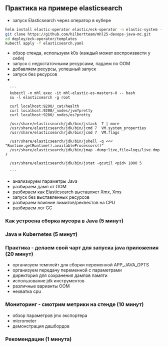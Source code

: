 ## Практика на примере elasticsearch
- запуск Elasticsearch через оператор в кубере 

```bash
helm install elastic-operator elastic/eck-operator -n elastic-system --create-namespace
git clone https://github.com/hilbertteam/mhl25-devops-java-mc.git
cd deploy/eck-operator/templates
kubectl apply -f elasticsearch.yaml
```

  - обзор стенда, используем k0s (каждый может воспроизвести у себя)
  - запуск с недостаточными ресурсами, падаем по OOM
  - добавляем ресурсы, успешный запуск
  - запуск без ресурсов
  - 
  
      ```
      kubectl -n mhl exec -it mhl-elastic-es-masters-0 -- bash
      su -l elasticsearch -g root

      curl localhost:9200/_cat/health
      curl localhost:9200/_nodes/jvm?pretty
      curl localhost:9200/_nodes/os?pretty

      /usr/share/elasticsearch/jdk/bin/jstack  7 | more
      /usr/share/elasticsearch/jdk/bin/jcmd 7  VM.system_properties
      /usr/share/elasticsearch/jdk/bin/jcmd 7  VM.flags

      /usr/share/elasticsearch/jdk/bin/jshell -q <<< "Runtime.getRuntime().availableProcessors()"
      /usr/share/elasticsearch/jdk/bin/jmap -dump:live,file=logs/live.dmp 7

      /usr/share/elasticsearch/jdk/bin/jstat -gcutil <pid> 1000 5
      
      ```
  - анализируем параметры Java
  - разбираем дамп от OOM
  - разбираем как Elasticsearch выставляет Xmx, Xms
  - запуск без выставленных ресурсов
  - разбираем влияние лимитов/реквестов на CPU
  - разбираем лог GC

### Как устроена сборка мусора в Java (5 минут)

### Java и Kubernetes (5 минут)

### Практика - делаем свой чарт для запуска java приложения (20 минут)
  - организуем темплейт для сборки переменной APP_JAVA_OPTS
  - организуем передачу переменной с параметрами
  - директория для сохранения дампов памяти
  - использование jdk инструментов
  - различные варианты OOM
  - нехватка cpu

### Мониторинг - смотрим метрики на стенде (10 минут)
  - обзор параметров jmx экспортера
  - micrometer
  - демонстрация дашбордов
  
### Рекомендации (1 минута)
